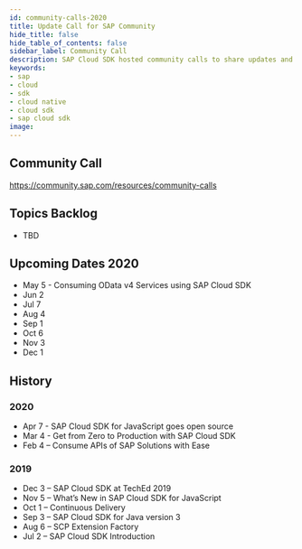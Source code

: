 ```yaml
---
id: community-calls-2020
title: Update Call for SAP Community
hide_title: false
hide_table_of_contents: false
sidebar_label: Community Call
description: SAP Cloud SDK hosted community calls to share updates and demonstrate best practices for developers.
keywords:
- sap
- cloud
- sdk
- cloud native
- cloud sdk
- sap cloud sdk
image:
---
```


## Community Call

https://community.sap.com/resources/community-calls

## Topics Backlog

* TBD

## Upcoming Dates 2020

* May 5 - Consuming OData v4 Services using SAP Cloud SDK
* Jun 2
* Jul 7
* Aug 4
* Sep 1
* Oct 6
* Nov 3
* Dec 1

## History

### 2020

* Apr 7 - SAP Cloud SDK for JavaScript goes open source
* Mar 4 - Get from Zero to Production with SAP Cloud SDK
* Feb 4 – Consume APIs of SAP Solutions with Ease

### 2019

* Dec 3 – SAP Cloud SDK at TechEd 2019
* Nov 5 – What’s New in SAP Cloud SDK for JavaScript
* Oct 1 – Continuous Delivery
* Sep 3 – SAP Cloud SDK for Java version 3
* Aug 6 – SCP Extension Factory
* Jul 2 – SAP Cloud SDK Introduction
